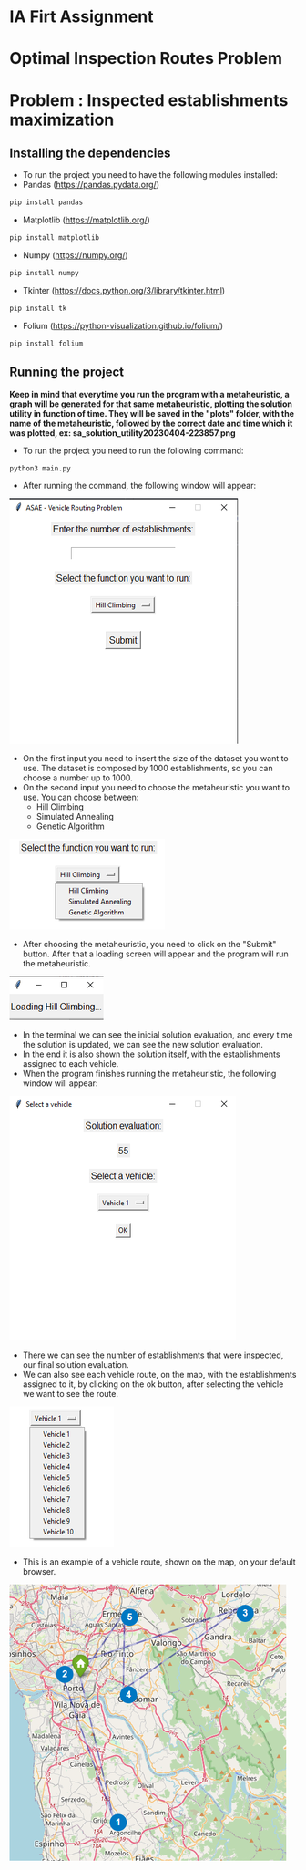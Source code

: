 # IA Firt Assignment

# Optimal Inspection Routes Problem

# Problem : Inspected establishments maximization

## Installing the dependencies

- To run the project you need to have the following modules installed:
- Pandas (https://pandas.pydata.org/)
```bash
pip install pandas
```
- Matplotlib (https://matplotlib.org/)
```bash
pip install matplotlib
```
- Numpy (https://numpy.org/)
```bash
pip install numpy
```
- Tkinter (https://docs.python.org/3/library/tkinter.html)
```bash	
pip install tk
```
- Folium (https://python-visualization.github.io/folium/)
```bash
pip install folium
```

## Running the project

**Keep in mind that everytime you run the program with a metaheuristic, a graph will be generated for that same metaheuristic, plotting the solution utility in function of time.
They will be saved in the "plots" folder, with the name of the metaheuristic, followed by the correct date and time which it was plotted, ex: sa_solution_utility20230404-223857.png**

- To run the project you need to run the following command:
```bash
python3 main.py
```
- After running the command, the following window will appear:

![alt text](images/gui.png)

- On the first input you need to insert the size of the dataset you want to use. The dataset is composed by 1000 establishments, so you can choose a number up to 1000.
- On the second input you need to choose the metaheuristic you want to use. You can choose between:
    - Hill Climbing
    - Simulated Annealing
    - Genetic Algorithm

![alt text](images/options.png)

- After choosing the metaheuristic, you need to click on the "Submit" button. After that a loading screen will appear and the program will run the metaheuristic.

![alt text](images/loading.png)

- In the terminal we can see the inicial solution evaluation, and every time the solution is updated, we can see the new solution evaluation.
- In the end it is also shown the solution itself, with the establishments assigned to each vehicle.
- When the program finishes running the metaheuristic, the following window will appear:

![alt text](images/solution.png)

- There we can see the number of establishments that were inspected, our final solution evaluation.
- We can also see each vehicle route, on the map, with the establishments assigned to it, by clicking on the ok button, after selecting the vehicle we want to see the route.

![alt text](images/vehicle_options.png)

- This is an example of a vehicle route, shown on the map, on your default browser.

![alt text](images/vehicle_map.png)